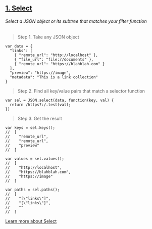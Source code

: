 <a href="select.html"><h2>1. Select</h2></a>

###### Select a JSON object or its subtree that matches your filter function

> Step 1. Take any JSON object

```
var data = {
  "links": [
    { "remote_url": "http://localhost" },
    { "file_url": "file://documents" },
    { "remote_url": "https://blahblah.com" }
  ],
  "preview": "https://image",
  "metadata": "This is a link collection"
}
```

> Step 2. Find all key/value pairs that match a selector function

```
var sel = JSON.select(data, function(key, val) {
  return /https?:/.test(val);
})
```

> Step 3. Get the result

```
var keys = sel.keys();
//  [
//    "remote_url",
//    "remote_url",
//    "preview"
//  ]

var values = sel.values();
//  [
//    "http://localhost",
//    "https://blahblah.com",
//    "https://image"
//  ]

var paths = sel.paths();
//  [
//    "[\"links\"]",
//    "[\"links\"]",
//    ""
//  ]
```

<a href='select.html' class='rectangle btn btn-primary'>Learn more about Select</a>
